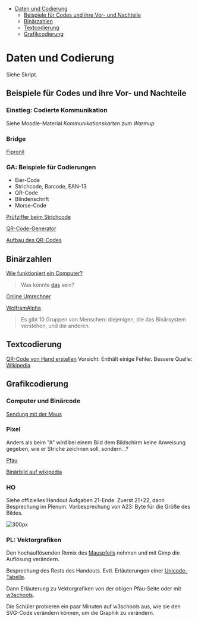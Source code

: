 <!-- TOC depthFrom:1 depthTo:2 withLinks:1 updateOnSave:0 orderedList:0 -->

- [Daten und Codierung](#daten-und-codierung)
	- [Beispiele für Codes und ihre Vor- und Nachteile](#beispiele-für-codes-und-ihre-vor-und-nachteile)
	- [Binärzahlen](#binärzahlen)
	- [Textcodierung](#textcodierung)
	- [Grafikcodierung](#grafikcodierung)

<!-- /TOC -->

# Daten und Codierung

Siehe Skript.

## Beispiele für Codes und ihre Vor- und Nachteile

### Einstieg: Codierte Kommunikation
Siehe Moodle-Material *Kommunikationskarten zum Warmup*

### Bridge
[Fipronil](https://de.wikipedia.org/wiki/Fipronil)

### GA: Beispiele für Codierungen

* Eier-Code
* Strichcode, Barcode, EAN-13
* QR-Code
* Blindenschrift
* Morse-Code

[Prüfziffer beim Strichcode](https://de.wikipedia.org/wiki/European_Article_Number)

[QR-Code-Generator](http://goqr.me/de/)

[Aufbau des QR-Codes](http://www.computerbild.de/artikel/cb-Tipps-Wissen-QR-Codes-Barcode-EAN-6122468.html)



## Binärzahlen

[Wie funktioniert ein Computer?](https://www.youtube.com/watch?v=5PJZz04JGjs)

> Was könnte [das](http://haubergs.com/bc) sein?

[Online Umrechner](http://www.arndt-bruenner.de/mathe/scripts/Zahlensysteme.htm)

[WolframAlpha](http://www.wolframalpha.com/input/?i=11_2)

> Es gibt 10 Gruppen von Menschen: diejenigen, die das Binärsystem verstehen, und die anderen.

## Textcodierung
[QR-Code von Hand erstellen](https://blauerbildschirm.wordpress.com/2012/03/05/wie-ein-qr-code-codiert-wird-turtorial-qr-code-encoding-tutorial/) Vorsicht: Enthält einige Fehler. Bessere Quelle: [Wikipedia](https://de.wikipedia.org/wiki/QR-Code#Umwandeln_des_Textes_in_eine_Bitfolge)

## Grafikcodierung

### Computer und Binärcode
[Sendung mit der Maus](https://www.youtube.com/watch?v=5PJZz04JGjs)

### Pixel

Anders als beim "A" wird bei einem Bild dem Bildschirm keine Anweisung gegeben, wie er Striche zeichnen soll, sondern...?

[Pfau](http://www.inf-schule.de/information/darstellunginformation/binaerdarstellungbilder/einstieg_pixel)

[Binärbild auf wikipedia](https://upload.wikimedia.org/wikipedia/commons/5/57/1_bit.png)

### HO
Siehe offizielles Handout Aufgaben 21-Ende. Zuerst 21+22, dann Besprechung im Plenum. Vorbesprechung von A23: Byte für die Größe des Bildes.

![300px](https://openclipart.org/image/2400px/svg_to_png/222074/White-Pixel-Mouse-Cursor-Arow-Fixed.png)
 <!-- 12*19 px^2 -->

### PL: Vektorgrafiken
Den hochauflösenden Remix des [Mauspfeils](https://openclipart.org/detail/222074/white-pixel-mouse-cursor-arow-fixed) nehmen und mit Gimp die Auflösung verändern.

Besprechung des Rests des Handouts. Evtl. Erläuterungen einer [Unicode-Tabelle](https://unicode-table.com/de/blocks/basic-latin/).

Dann Erläuterung zu Vektorgrafiken von der obigen Pfau-Seite oder mit [w3schools](https://www.w3schools.com/graphics/svg_intro.asp).

Die Schüler probieren ein paar Minuten auf w3schools aus, wie sie den SVG-Code verändern können, um die Graphik zu verändern.
